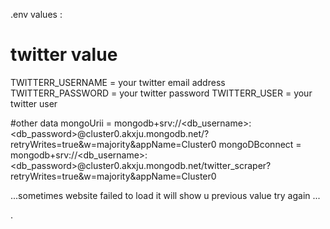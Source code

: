 .env values : 

# twitter value 
TWITTERR_USERNAME = your twitter email address
TWITTERR_PASSWORD = your twitter password
TWITTERR_USER = your twitter user 


#other data
mongoUrii = mongodb+srv://<db_username>:<db_password>@cluster0.akxju.mongodb.net/?retryWrites=true&w=majority&appName=Cluster0
mongoDBconnect = mongodb+srv://<db_username>:<db_password>@cluster0.akxju.mongodb.net/twitter_scraper?retryWrites=true&w=majority&appName=Cluster0

...sometimes website failed to load it will show u previous value try again ... 

.
